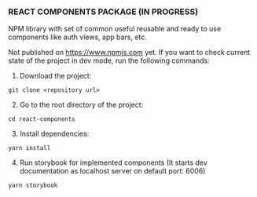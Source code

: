 ### REACT COMPONENTS PACKAGE (IN PROGRESS)
NPM library with set of common useful reusable and ready to use components like auth views, app bars, etc.

Not published on https://www.npmjs.com yet. If you want to check current state of the project in dev mode, run the following commands:

1. Download the project:
```shell
git clone <repository url>
```
2. Go to the root directory of the project:
```shell
cd react-components
```
3. Install dependencies:
```shell
yarn install
```
4. Run storybook for implemented components (It starts dev documentation as localhost server on default port: 6006)
```shell
yarn storybook
```